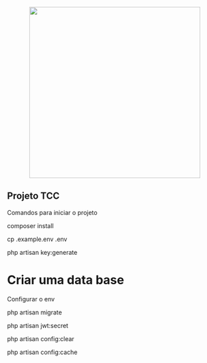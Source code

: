 <p align="center"><img src="https://res.cloudinary.com/dtfbvvkyp/image/upload/v1566331377/laravel-logolockup-cmyk-red.svg" width="400"></p>


## Projeto TCC
<p>Comandos para iniciar o projeto</p>
<p>composer install</p>
<p>cp .example.env .env</p>
<p>php artisan key:generate</p>
<h1>Criar uma data base</h1>
<p>Configurar o env</p>
<p>php artisan migrate</p>
<p>php artisan jwt:secret</p>
<p>php artisan config:clear</p>
<p>php artisan config:cache</p>
